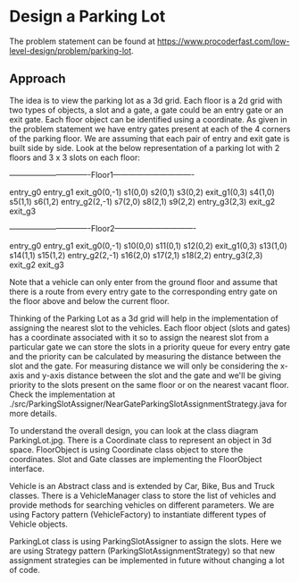 # Design a Parking Lot

The problem statement can be found at https://www.procoderfast.com/low-level-design/problem/parking-lot.

## Approach

The idea is to view the parking lot as a 3d grid. Each floor is a 2d grid with two types of objects, a slot and a gate, a gate could be an entry gate or an exit gate. Each floor object can be identified using a coordinate. As given in the problem statement we have entry gates present at each of the 4 corners of the parking floor. We are assuming that each pair of entry and exit gate is built side by side. Look at the below representation of a parking lot with 2 floors and 3 x 3 slots on each floor:

——————————-Floor1——————————-

entry_g0                                    entry_g1
exit_g0(0,-1)   s1(0,0) s2(0,1) s3(0,2)     exit_g1(0,3)
                s4(1,0) s5(1,1) s6(1,2)
entry_g2(2,-1)  s7(2,0) s8(2,1) s9(2,2)     entry_g3(2,3)
exit_g2                                     exit_g3

——————————-Floor2——————————-

entry_g0                                            entry_g1
exit_g0(0,-1)   s10(0,0)    s11(0,1)    s12(0,2)    exit_g1(0,3)
                s13(1,0)    s14(1,1)    s15(1,2)
entry_g2(2,-1)  s16(2,0)    s17(2,1)    s18(2,2)    entry_g3(2,3)
exit_g2                                             exit_g3

Note that a vehicle can only enter from the ground floor and assume that there is a route from every entry gate to the corresponding entry gate on the floor above and below the current floor.

Thinking of the Parking Lot as a 3d grid will help in the implementation of assigning the nearest slot to the vehicles. Each floor object (slots and gates) has a coordinate associated with it so to assign the nearest slot from a particular gate we can store the slots in a priority queue for every entry gate and the priority can be calculated by measuring the distance between the slot and the gate. For measuring distance we will only be considering the x-axis and y-axis distance between the slot and the gate and we'll be giving priority to the slots present on the same floor or on the nearest vacant floor. Check the implementation at ./src/ParkingSlotAssigner/NearGateParkingSlotAssignmentStrategy.java for more details.

To understand the overall design, you can look at the class diagram ParkingLot.jpg. There is a Coordinate class to represent an object in 3d space. FloorObject is using Coordinate class object to store the coordinates. Slot and Gate classes are implementing the FloorObject interface.

Vehicle is an Abstract class and is extended by Car, Bike, Bus and Truck classes. There is a VehicleManager class to store the list of vehicles and provide methods for searching vehicles on different parameters. We are using Factory pattern (VehicleFactory) to instantiate different types of Vehicle objects.

ParkingLot class is using ParkingSlotAssigner to assign the slots. Here we are using Strategy pattern (ParkingSlotAssignmentStrategy) so that new assignment strategies can be implemented in future without changing a lot of code.